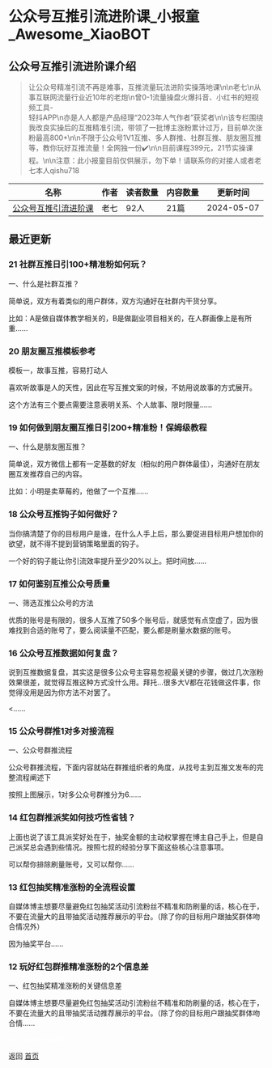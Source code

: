 # 公众号互推引流进阶课_小报童_Awesome_XiaoBOT

## 公众号互推引流进阶课介绍
> 让公众号精准引流不再是难事，互推流量玩法进阶实操落地课\n\n老七\n从事互联网流量行业近10年的老炮\n曾0-1流量操盘火爆抖音、小红书的短视频工具-  
轻抖APP\n亦是人人都是产品经理“2023年人气作者”获奖者\n\n该专栏围绕我改良实操后的互推精准引流，带领了一批博主涨粉累计过万，目前单次涨粉最高800+\n\n不限于公众号1V1互推、多人群推、社群互推、朋友圈互推等，教你玩好互推流量！全网独一份✔️\n\n目前课程399元，21节实操课程。\n\n注意：此小报童目前仅供展示，勿下单！请联系你的对接人或者老七本人qishu718  
  


|名称|作者|读者数量|内容数量|更新时间|
|---|---|---|---|---|
|[公众号互推引流进阶课](https://xiaobot.net/p/qishu718?refer=0b133df9-27dc-423b-8101-639049001c13)|老七|92人|21篇|2024-05-07|

## 最近更新
### 21 社群互推日引100+精准粉如何玩？

一、什么是社群互推？

简单说，双方有着类似的用户群体，双方沟通好在社群内干货分享。

比如：A是做自媒体教学相关的，B是做副业项目相关的，在人群画像上是有所重......

### 20 朋友圈互推模板参考

模板一，故事互推，容易打动人

喜欢听故事是人的天性，因此在写互推文案的时候，不妨用说故事的方式展开。

这个方法有三个要点需要注意表明关系、个人故事、限时限量......

### 19 如何做到朋友圈互推日引200+精准粉！保姆级教程

一、什么是朋友圈互推？

简单说，双方微信上都有一定基数的好友（相似的用户群体最佳），沟通好在朋友圈互发推荐自己的内容。

比如：小明是卖草莓的，他做了一个互推......

### 18 公众号互推钩子如何做好？

当你搞清楚了你的目标用户是谁，在什么人手上后，那么要促进目标用户想加你的欲望，就不得不提到营销策略里面的钩子。

一个好的钩子能让你引流效率提升至少20%以上。把时间放......

### 17 如何鉴别互推公众号质量

一、筛选互推公众号的方法

优质的账号是有限的，很多人互推了50多个账号后，就感觉有点空虚了，因为很难找到合适的账号了，要么阅读量不匹配，要么都是刷量水数据的账号。

### 16 公众号互推数据如何复盘？

说到互推数据复盘，其实这是很多公众号主容易忽视最关键的步骤，做过几次涨粉效果很差，就觉得互推这种方式没什么用。拜托...很多大V都在花钱做这件事，你觉得没用是因为你方法不对罢了。

<......

### 15 公众号群推1对多对接流程

一、公众号群推流程

公众号群推流程，下面内容就站在群推组织者的角度，从找号主到互推文发布的完整流程阐述下

按照上图展示，1对多公众号群推分为6......

### 14 红包群推派奖如何技巧性省钱？

上面也说了该工具派奖好处在于，抽奖金额的主动权掌握在博主自己手上，但是自己派奖总会遇到些情况。按照七叔的经验分享下面这些核心注意事项。

可以帮你排除刷量账号，又可以帮你......

### 13 红包抽奖精准涨粉的全流程设置

自媒体博主想要尽量避免红包抽奖活动引流粉丝不精准和防刷量的话，核心在于，不要在流量大的且带抽奖活动推荐展示的平台。（除了你的目标用户跟抽奖群体吻合情况外）

因为抽奖平台......

### 12 玩好红包群推精准涨粉的2个信息差

一、红包抽奖精准涨粉的关键信息差

自媒体博主想要尽量避免红包抽奖活动引流粉丝不精准和防刷量的话，核心在于，不要在流量大的且带抽奖活动推荐展示的平台。（除了你的目标用户跟抽奖群体吻合情......


<a href="https://github.com/Reno9527/awesome-xiaobot" style="color: white; text-decoration: none;">awesome-xiaobot</a>

返回 [首页](../README.md)
